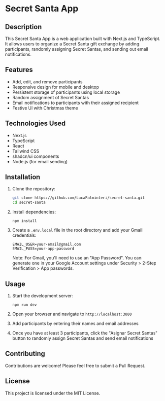 # Secret Santa App

## Description

This Secret Santa App is a web application built with Next.js and TypeScript. It allows users to organize a Secret Santa gift exchange by adding participants, randomly assigning Secret Santas, and sending out email notifications.

## Features

- Add, edit, and remove participants
- Responsive design for mobile and desktop
- Persistent storage of participants using local storage
- Random assignment of Secret Santas
- Email notifications to participants with their assigned recipient
- Festive UI with Christmas theme

## Technologies Used

- Next.js
- TypeScript
- React
- Tailwind CSS
- shadcn/ui components
- Node.js (for email sending)

## Installation

1. Clone the repository:

   ``` bash
   git clone https://github.com/LucaPalminteri/secret-santa.git
   cd secret-santa
   ```

2. Install dependencies:

   ``` node
   npm install
   ```

3. Create a `.env.local` file in the root directory and add your Gmail credentials:

   ``` env
   EMAIL_USER=your-email@gmail.com
   EMAIL_PASS=your-app-password
   ```

   Note: For Gmail, you'll need to use an "App Password". You can generate one in your Google Account settings under Security > 2-Step Verification > App passwords.

## Usage

1. Start the development server:

   ``` node
   npm run dev
   ```

2. Open your browser and navigate to `http://localhost:3000`

3. Add participants by entering their names and email addresses

4. Once you have at least 3 participants, click the "Asignar Secret Santas" button to randomly assign Secret Santas and send email notifications

## Contributing

Contributions are welcome! Please feel free to submit a Pull Request.

## License

This project is licensed under the MIT License.

